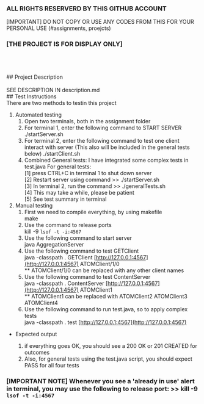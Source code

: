 ### ALL RIGHTS RESERVERD BY THIS GITHUB ACCOUNT

[IMPORTANT] DO NOT COPY OR USE ANY CODES FROM THIS FOR YOUR PERSONAL USE (#assignments, proejcts)
<br>
### [THE PROJECT IS FOR DISPLAY ONLY] 
<br>
<br>
<br>
## Project Description<br><br>
SEE DESCRIPTION IN description.md<br>
## Test Instructions <br>
There are two methods to testin this project<br>

1. Automated testing
   1. Open two terminals, both in the assignment folder
   2. For terminal 1, enter the following command to START SERVER
            ./startServer.sh
   3. For terminal 2, enter the following command to test one client interact with server
      (This also will be included in the general tests below)
            ./startClient.sh
   4. Combined General tests: I have integrated some complex tests in test.java
      For general tests:<br>
      [1] press CTRL+C in terminal 1 to shut down server<br>
      [2] Restart server using command >> ./startServer.sh<br>
      [3] In terminal 2, run the command >> ./generalTests.sh<br>
      [4] This may take a while, please be patient<br>
      [5] See test summary in terminal<br>
2. Manual testing<br>
   1. First we need to compile everything, by using makefile<br>
            make<br>
   2. Use the command to release ports<br>
            kill -9 `lsof -t -i:4567`<br>
   3. Use the following command to start server<br>
            java AggregationServer<br>
   4. Use the following command to test GETClient<br>
            java -classpath . GETClient [http://127.0.0.1:4567](http://127.0.0.1:4567) ATOMClient/1/0<br>
       ** ATOMClient/1/0 can be replaced with any other client names<br>
   5. Use the following command to test ContentServer<br>
            java -classpath . ContentServer [http://127.0.0.1:4567](http://127.0.0.1:4567) ATOMClient1<br>
       ** ATOMClient1 can be replaced with ATOMClient2 ATOMClient3 ATOMClient4<br>
   6. Use the following command to run test.java, so to apply complex tests<br>
            java -classpath . test [http://127.0.0.1:4567](http://127.0.0.1:4567)<br>

* Expected output<br>
  
  1. if everything goes OK, you should see a 200 OK or 201 CREATED for outcomes<br>
  2. Also, for general tests using the test.java script, you should expect PASS for all four tests

### [IMPORTANT NOTE] Whenever you see a 'already in use' alert in terminal, you may use the following to release port: >> kill -9 `lsof -t -i:4567`
